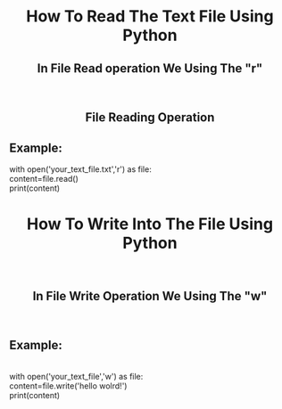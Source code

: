 
<h1 align="center">How To Read The Text File Using Python<br></h1>
<h2 align="center">In File Read operation We Using The "r"</h2><br>
<h2 align="center">File Reading Operation<br></h2>
<h2 >Example:</h2>
with open('your_text_file.txt','r') as file:<br>
content=file.read()<br>
print(content)<br>
<h1 align="center">How To Write Into The File Using Python </h1><br>
<h2 align="center">In File Write Operation We Using The "w"</h2><br>
<h2>Example:</h2><br>
with open('your_text_file','w') as file:<br>
content=file.write('hello wolrd!')<br>
print(content)<br>

